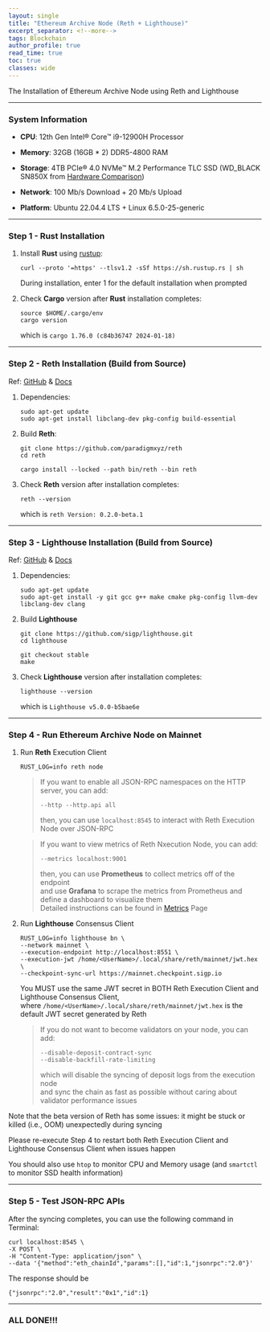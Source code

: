 ```yaml
---
layout: single
title: "Ethereum Archive Node (Reth + Lighthouse)"
excerpt_separator: <!--more-->
tags: Blockchain
author_profile: true
read_time: true
toc: true
classes: wide
---
```


The Installation of Ethereum Archive Node using Reth and Lighthouse

<!--more-->

---
### System Information

- **CPU**: 12th Gen Intel® Core™ i9-12900H Processor

- **Memory**: 32GB (16GB * 2) DDR5-4800 RAM

- **Storage**: 4TB PCIe® 4.0 NVMe™ M.2 Performance TLC SSD (WD_BLACK SN850X from [Hardware Comparison](https://gist.github.com/yorickdowne/f3a3e79a573bf35767cd002cc977b038))

- **Network**: 100 Mb/s Download + 20 Mb/s Upload

- **Platform**: Ubuntu 22.04.4 LTS + Linux 6.5.0-25-generic

---
### Step 1 - Rust Installation

1. Install **Rust** using [rustup](https://rustup.rs/):

    ```
    curl --proto '=https' --tlsv1.2 -sSf https://sh.rustup.rs | sh
    ```

    During installation, enter 1 for the default installation when prompted

2. Check **Cargo** version after **Rust** installation completes:

    ```
    source $HOME/.cargo/env
    cargo version
    ```

    which is `cargo 1.76.0 (c84b36747 2024-01-18)`

---
### Step 2 - Reth Installation (Build from Source)

Ref: [GitHub](https://github.com/paradigmxyz/reth) & [Docs](https://paradigmxyz.github.io/reth/)

1. Dependencies:
   
   ```
   sudo apt-get update
   sudo apt-get install libclang-dev pkg-config build-essential
   ```

2. Build **Reth**:
   
   ```
   git clone https://github.com/paradigmxyz/reth
   cd reth
   ```

   ```
   cargo install --locked --path bin/reth --bin reth
   ```

3. Check **Reth** version after installation completes:

    ```
    reth --version
    ```

    which is `reth Version: 0.2.0-beta.1`

---
### Step 3 - Lighthouse Installation (Build from Source)

Ref: [GitHub](https://github.com/sigp/lighthouse) & [Docs](https://lighthouse-book.sigmaprime.io/)

1. Dependencies:
   
   ```
   sudo apt-get update
   sudo apt-get install -y git gcc g++ make cmake pkg-config llvm-dev libclang-dev clang
   ```

2. Build **Lighthouse**

    ```
    git clone https://github.com/sigp/lighthouse.git
    cd lighthouse
    ```

    ```
    git checkout stable
    make
    ```

3. Check **Lighthouse** version after installation completes:

    ```
    lighthouse --version
    ```

    which is `Lighthouse v5.0.0-b5bae6e`

---
### Step 4 - Run Ethereum Archive Node on Mainnet

1. Run **Reth** Execution Client

    ```
    RUST_LOG=info reth node
    ```

    > If you want to enable all JSON-RPC namespaces on the HTTP server, you can add:
    > ```
    > --http --http.api all
    > ```
    > then, you can use `localhost:8545` to interact with Reth Execution Node over JSON-RPC

    > If you want to view metrics of Reth Nxecution Node, you can add:
    > ```
    > --metrics localhost:9001
    > ```
    > then, you can use **Prometheus** to collect metrics off of the endpoint  
    > and use **Grafana** to scrape the metrics from Prometheus and define a dashboard to visualize them  
    > Detailed instructions can be found in [Metrics](https://paradigmxyz.github.io/reth/run/observability.html) Page

2. Run **Lighthouse** Consensus Client

    ```
    RUST_LOG=info lighthouse bn \
    --network mainnet \
    --execution-endpoint http://localhost:8551 \
    --execution-jwt /home/<UserName>/.local/share/reth/mainnet/jwt.hex \
    --checkpoint-sync-url https://mainnet.checkpoint.sigp.io
    ```

    You MUST use the same JWT secret in BOTH Reth Execution Client and Lighthouse Consensus Client,  
    where `/home/<UserName>/.local/share/reth/mainnet/jwt.hex` is the default JWT secret generated by Reth

    > If you do not want to become validators on your node, you can add:  
    > ```
    > --disable-deposit-contract-sync
    > --disable-backfill-rate-limiting
    > ```
    > which will disable the syncing of deposit logs from the execution node  
    > and sync the chain as fast as possible without caring about validator performance issues


Note that the beta version of Reth has some issues: it might be stuck or killed (i.e., OOM) unexpectedly during syncing

Please re-execute Step 4 to restart both Reth Execution Client and Lighthouse Consensus Client when issues happen

You should also use `htop` to monitor CPU and Memory usage (and `smartctl` to monitor SSD health information)

---
### Step 5 - Test JSON-RPC APIs

After the syncing completes, you can use the following command in Terminal:

```
curl localhost:8545 \ 
-X POST \ 
-H "Content-Type: application/json" \ 
--data '{"method":"eth_chainId","params":[],"id":1,"jsonrpc":"2.0"}'
```

The response should be

```
{"jsonrpc":"2.0","result":"0x1","id":1}
```

---
### ALL DONE!!!